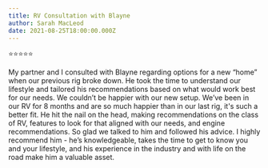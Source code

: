 ```yaml
---
title: RV Consultation with Blayne
author: Sarah MacLeod
date: 2021-08-25T18:00:00.000Z
---
```

⭐⭐⭐⭐⭐

My partner and I consulted with Blayne regarding options for a new “home” when our previous rig broke down. He took the time to understand our lifestyle and tailored his recommendations based on what would work best for our needs. We couldn’t be happier with our new setup. We’ve been in our RV for 8 months and are so much happier than in our last rig, it's such a better fit. He hit the nail on the head, making recommendations on the class of RV, features to look for that aligned with our needs, and engine recommendations. So glad we talked to him and followed his advice. I highly recommend him - he’s knowledgeable, takes the time to get to know you and your lifestyle, and his experience in the industry and with life on the road make him a valuable asset.